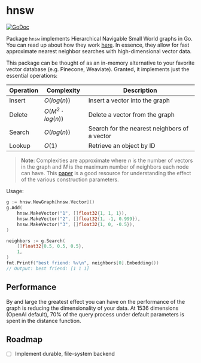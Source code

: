 # hnsw
[![GoDoc](https://godoc.org/github.com/golang/gddo?status.svg)](https://godoc.org/github.com/coder/hnsw)


Package `hnsw` implements Hierarchical Navigable Small World graphs in Go. You
can read up about how they work [here](https://arxiv.org/pdf/1603.09320). In essence,
they allow for fast approximate nearest neighbor searches with high-dimensional
vector data.

This package can be thought of as an in-memory alternative to your favorite 
vector database (e.g. Pinecone, Weaviate). Granted, it implements just the essential
operations:

| Operation | Complexity            | Description                                  |
| --------- | --------------------- | -------------------------------------------- |
| Insert    | $O(log(n))$           | Insert a vector into the graph               |
| Delete    | $O(M^2 \cdot log(n))$ | Delete a vector from the graph               |
| Search    | $O(log(n))$           | Search for the nearest neighbors of a vector |
| Lookup    | $O(1)$                | Retrieve an object by ID                     |

> **Note**: Complexities are approximate where $n$ is the number of vectors in the graph
> and $M$ is the maximum number of neighbors each node can have. This [paper](https://arxiv.org/pdf/1603.09320) is a good resource for understanding the effect of
> the various construction parameters.

Usage:

```go
g := hnsw.NewGraph[hnsw.Vector]()
g.Add(
    hnsw.MakeVector("1", []float32{1, 1, 1}),
    hnsw.MakeVector("2", []float32{1, -1, 0.999}),
    hnsw.MakeVector("3", []float32{1, 0, -0.5}),
)

neighbors := g.Search(
    []float32{0.5, 0.5, 0.5},
    1,
)
fmt.Printf("best friend: %v\n", neighbors[0].Embedding())
// Output: best friend: [1 1 1]
```

## Performance

By and large the greatest effect you can have on the performance of the graph
is reducing the dimensionality of your data. At 1536 dimensions (OpenAI default),
70% of the query process under default parameters is spent in the distance function. 

## Roadmap

- [ ] Implement durable, file-system backend